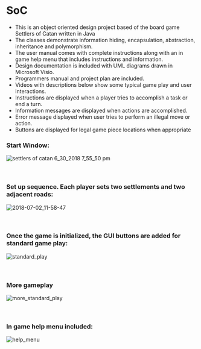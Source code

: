 # SoC
- This is an object oriented design project based of the board game Settlers of Catan written in Java
- The classes demonstrate information hiding, encapsulation, abstraction, inheritance and polymorphism. 
- The user manual comes with complete instructions along with an in game help menu that includes instructions and information.
- Design documentation is included with UML diagrams drawn in Microsoft Visio.
- Programmers manual and project plan are included.
- Videos with descriptions below show some typical game play and user interactions.
- Instructions are displayed when a player tries to accomplish a task or end a turn.
- Information messages are displayed when actions are accomplished.
- Error message displayed when user tries to perform an illegal move or action.
- Buttons are displayed for legal game piece locations when appropriate

### Start Window:

![settlers of catan 6_30_2018 7_55_50 pm](https://user-images.githubusercontent.com/24630618/42130358-012c814a-7ca0-11e8-93c4-14c3d6a46e2c.png)
<br><br><br>
### Set up sequence. Each player sets two settlements and two adjacent roads:
![2018-07-02_11-58-47](https://user-images.githubusercontent.com/24630618/42178969-8468520a-7def-11e8-97ad-48e3f29f49cc.gif)
<br><br><br>
### Once the game is initialized, the GUI buttons are added for standard game play:
![standard_play](https://user-images.githubusercontent.com/24630618/42180692-6b1f532e-7df5-11e8-97ae-45e51c97cb37.gif)
<br><br><br>
### More gameplay
![more_standard_play](https://user-images.githubusercontent.com/24630618/42182256-d893c642-7dfa-11e8-8f05-18be3dec17a6.gif)
<br><br><br>
### In game help menu included:
![help_menu](https://user-images.githubusercontent.com/24630618/42180551-f2706b02-7df4-11e8-96e2-16b74095d100.gif)
